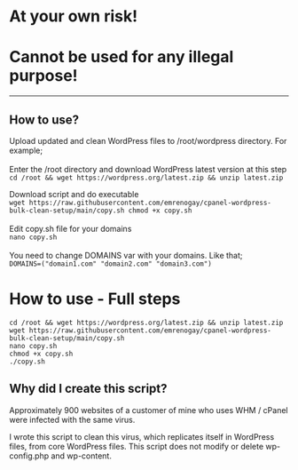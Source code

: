 # At your own risk! 
# Cannot be used for any illegal purpose!

* * *

How to use?
-----------
Upload updated and clean WordPress files to /root/wordpress directory. For example;\
\
Enter the /root directory and download WordPress latest version at this step\
`cd /root && wget https://wordpress.org/latest.zip && unzip latest.zip`

Download script and do executable\
`wget https://raw.githubusercontent.com/emrenogay/cpanel-wordpress-bulk-clean-setup/main/copy.sh
chmod +x copy.sh`
\
\
Edit copy.sh file for your domains\
`nano copy.sh`\
\
You need to change DOMAINS var with your domains. Like that;\
`DOMAINS=("domain1.com" "domain2.com" "domain3.com")`

# How to use - Full steps
`cd /root && wget https://wordpress.org/latest.zip && unzip latest.zip`
\
`wget https://raw.githubusercontent.com/emrenogay/cpanel-wordpress-bulk-clean-setup/main/copy.sh`
\
`nano copy.sh`
\
`chmod +x copy.sh`
\
`./copy.sh`

Why did I create this script?
-----------------------------

Approximately 900 websites of a customer of mine who uses WHM / cPanel were infected with the same virus.

I wrote this script to clean this virus, which replicates itself in WordPress files, from core WordPress files.
This script does not modify or delete wp-config.php and wp-content.
